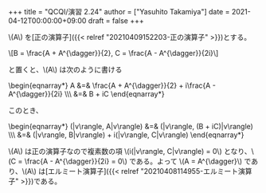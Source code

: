 +++
title = "QCQI/演習 2.24"
author = ["Yasuhito Takamiya"]
date = 2021-04-12T00:00:00+09:00
draft = false
+++

\\(A\\) を[正の演算子]({{< relref "20210409152203-正の演算子" >}})とする。

\\[B = \frac{A + A^{\dagger}}{2}, C = \frac{A - A^{\dagger}}{2i}\\]

と置くと、\\(A\\) は次のように書ける

\begin{eqnarray\*}
A &=& \frac{A + A^{\dagger}}{2} + i\frac{A - A^{\dagger}}{2i} \\\\\\
  &=& B + iC
\end{eqnarray\*}

このとき、

\begin{eqnarray\*}
  (|v\rangle, A|v\rangle) &=& (|v\rangle, (B + iC)|v\rangle) \\\\\\
    &=& (|v\rangle, B|v\rangle) + i(|v\rangle, C|v\rangle)
\end{eqnarray\*}

\\(A\\) は正の演算子なので複素数の項 \\(i(|v\rangle, C|v\rangle) = 0\\) となり、\\(C = \frac{A - A^{\dagger}}{2i} = 0\\) である。よって \\(A = A^{\dagger}\\) であり、\\(A\\) は[エルミート演算子]({{< relref "20210408114955-エルミート演算子" >}})である。

